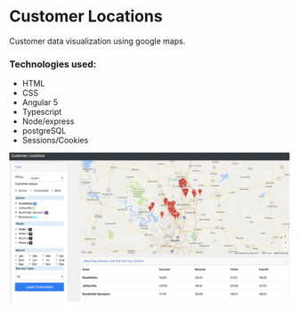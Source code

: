 # Customer Locations

Customer data visualization using google maps.  

### Technologies used:
* HTML
* CSS
* Angular 5
* Typescript
* Node/express
* postgreSQL
* Sessions/Cookies




![alt text](./appPreview.jpeg)
